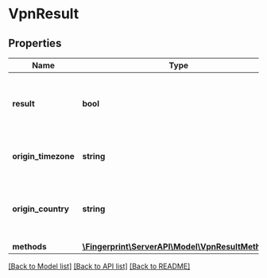 # VpnResult

## Properties
Name | Type | Description | Notes
------------ | ------------- | ------------- | -------------
**result** | **bool** | VPN or other anonymizing service has been used when sending the request. | 
**origin_timezone** | **string** | Local timezone which is used in timezoneMismatch method. | 
**origin_country** | **string** | Country of the request (only for Android SDK version >= 2.4.0, ISO 3166 format or unknown). | [optional] 
**methods** | [**\Fingerprint\ServerAPI\Model\VpnResultMethods**](VpnResultMethods.md) |  | 

[[Back to Model list]](../../README.md#documentation-for-models) [[Back to API list]](../../README.md#documentation-for-api-endpoints) [[Back to README]](../../README.md)


